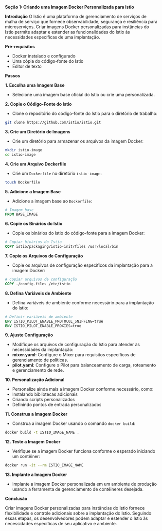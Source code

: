 **Seção 1: Criando uma Imagem Docker Personalizada para Istio**

**Introdução**
O Istio é uma plataforma de gerenciamento de serviços de malha de serviço que fornece observabilidade, segurança e resiliência para microserviços. Criar imagens Docker personalizadas para instâncias do Istio permite adaptar e estender as funcionalidades do Istio às necessidades específicas de uma implantação.

**Pré-requisitos**
- Docker instalado e configurado
- Uma cópia do código-fonte do Istio
- Editor de texto

**Passos**

**1. Escolha uma Imagem Base**
- Selecione uma imagem base oficial do Istio ou crie uma personalizada.

**2. Copie o Código-Fonte do Istio**
- Clone o repositório do código-fonte do Istio para o diretório de trabalho:
```sh
git clone https://github.com/istio/istio.git
```

**3. Crie um Diretório de Imagens**
- Crie um diretório para armazenar os arquivos da imagem Docker:
```sh
mkdir istio-image
cd istio-image
```

**4. Crie um Arquivo Dockerfile**
- Crie um `Dockerfile` no diretório `istio-image`:
```sh
touch Dockerfile
```

**5. Adicione a Imagem Base**
- Adicione a imagem base ao `Dockerfile`:
```dockerfile
# Imagem base
FROM BASE_IMAGE
```

**6. Copie os Binários do Istio**
- Copie os binários do Istio do código-fonte para a imagem Docker:
```dockerfile
# Copiar binários do Istio
COPY istio/packaging/istio-init/files /usr/local/bin
```

**7. Copie os Arquivos de Configuração**
- Copie os arquivos de configuração específicos da implantação para a imagem Docker:
```dockerfile
# Copiar arquivos de configuração
COPY ./config-files /etc/istio
```

**8. Defina Variáveis de Ambiente**
- Defina variáveis de ambiente conforme necessário para a implantação do Istio:
```dockerfile
# Definir variáveis de ambiente
ENV ISTIO_PILOT_ENABLE_PROTOCOL_SNIFFING=true
ENV ISTIO_PILOT_ENABLE_PROXIES=true
```

**9. Ajuste Configuração**
- Modifique os arquivos de configuração do Istio para atender às necessidades da implantação:
- **mixer.yaml:** Configure o Mixer para requisitos específicos de gerenciamento de políticas.
- **pilot.yaml:** Configure o Pilot para balanceamento de carga, roteamento e gerenciamento de rede.

**10. Personalização Adicional**
- Personalize ainda mais a imagem Docker conforme necessário, como:
- Instalando bibliotecas adicionais
- Criando scripts personalizados
- Definindo pontos de entrada personalizados

**11. Construa a Imagem Docker**
- Construa a imagem Docker usando o comando `docker build`:
```sh
docker build -t ISTIO_IMAGE_NAME .
```

**12. Teste a Imagem Docker**
- Verifique se a imagem Docker funciona conforme o esperado iniciando um contêiner:
```sh
docker run -it --rm ISTIO_IMAGE_NAME
```

**13. Implante a Imagem Docker**
- Implante a imagem Docker personalizada em um ambiente de produção usando a ferramenta de gerenciamento de contêineres desejada.

**Conclusão**

Criar imagens Docker personalizadas para instâncias do Istio fornece flexibilidade e controle adicionais sobre a implantação do Istio. Seguindo essas etapas, os desenvolvedores podem adaptar e estender o Istio às necessidades específicas de seu aplicativo e ambiente.